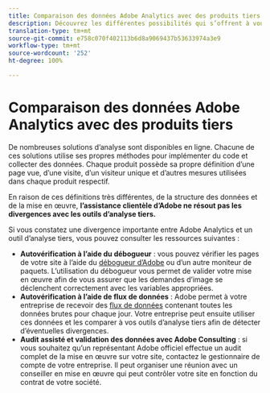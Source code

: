 ```yaml
---
title: Comparaison des données Adobe Analytics avec des produits tiers
description: Découvrez les différentes possibilités qui s’offrent à vous lorsque vous comparez directement les données dans Adobe Analytics aux données collectées par d’autres solutions d’analyse.
translation-type: tm+mt
source-git-commit: e758c070f402113b6d8a9069437b53633974a3e9
workflow-type: tm+mt
source-wordcount: '252'
ht-degree: 100%

---
```



# Comparaison des données Adobe Analytics avec des produits tiers

De nombreuses solutions d’analyse sont disponibles en ligne. Chacune de ces solutions utilise ses propres méthodes pour implémenter du code et collecter des données. Chaque produit possède sa propre définition d’une page vue, d’une visite, d’un visiteur unique et d’autres mesures utilisées dans chaque produit respectif.

En raison de ces définitions très différentes, de la structure des données et de la mise en œuvre, **l’assistance clientèle d’Adobe ne résout pas les divergences avec les outils d’analyse tiers.**

Si vous constatez une divergence importante entre Adobe Analytics et un outil d’analyse tiers, vous pouvez consulter les ressources suivantes :

* **Autovérification à l’aide du débogueur** : vous pouvez vérifier les pages de votre site à l’aide du [débogueur d’Adobe](https://docs.adobe.com/content/help/fr-FR/debugger/using/experience-cloud-debugger.html) ou d’un autre moniteur de paquets. L’utilisation du débogueur vous permet de valider votre mise en œuvre afin de vous assurer que les demandes d’image se déclenchent correctement avec les variables appropriées.
* **Autovérification à l’aide de flux de données** : Adobe permet à votre entreprise de recevoir des [flux de données](/help/export/analytics-data-feed/data-feed-overview.md) contenant toutes les données brutes pour chaque jour. Votre entreprise peut ensuite utiliser ces données et les comparer à vos outils d’analyse tiers afin de détecter d’éventuelles divergences.
* **Audit assisté et validation des données avec Adobe Consulting** : si vous souhaitez qu’un représentant Adobe officiel effectue un audit complet de la mise en œuvre sur votre site, contactez le gestionnaire de compte de votre entreprise. Il peut organiser une réunion avec un conseiller en mise en œuvre qui peut contrôler votre site en fonction du contrat de votre société.
